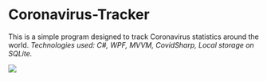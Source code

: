 # Coronavirus-Tracker
This is a simple program designed to track Coronavirus statistics around the world.
_Technologies used: C#, WPF, MVVM, CovidSharp, Local storage on SQLite._

![](https://i.imgur.com/qHyNIHg.png)

